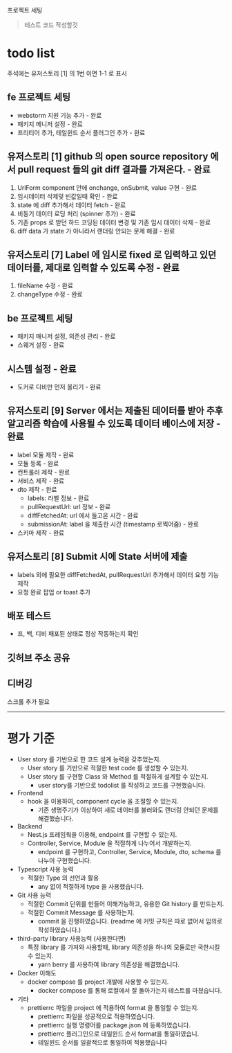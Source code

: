 프로젝트 세팅 

> 테스트 코드 작성할것


# todo list 
주석에는 유저스토리 [1] 의 1번 이면 1-1 로 표시 

## fe 프로젝트 세팅
- webstorm 지원 기능 추가 - 완료 
- 패키지 메니저 설정 - 완료 
- 프리티어 추가,  테일윈드 순서 플러그인 추가 - 완료 


## 유저스토리 [1] github 의 open source repository 에서 pull request 들의 git diff 결과를 가져온다. - 완료 
1. UrlForm component 안에 onchange, onSubmit, value 구현 - 완료 
2. 임시데이터 삭제및 빈값일때 확인 - 완료
3. state 에 diff 추가해서 데이터 fetch - 완료
4. 비동기 데이터 로딩 처리 (spinner 추가) - 완료
5. 기존 props 로 받던 하드 코딩된 데이터 변경 및 기존 임시 데이터 삭제 - 완료
6. diff data 가 state 가 아니라서 랜더링 안되는 문제 해결 - 완료 

## 유저스토리 [7] Label 에 임시로 fixed 로 입력하고 있던 데이터를, 제대로 입력할 수 있도록 수정 - 완료 
1. fileName 수정 - 완료 
2. changeType 수정 - 완료


## be 프로젝트 세팅 
- 패키지 매니저 설정, 의존성 관리 - 완료
- 스웨거 설정 - 완료

## 시스템 설정  - 완료  
- 도커로 디비만 먼저 올리기 - 완료

## 유저스토리 [9] Server 에서는 제출된 데이터를 받아 추후 알고리즘 학습에 사용될 수 있도록 데이터 베이스에 저장 - 완료
- label 모듈 제작 - 완료
- 모듈 등록 - 완료
- 컨트롤러 제작 - 완료
- 서비스 제작 - 완료
- dto 제작 - 완료
  - labels: 라벨 정보 - 완료
  - pullRequestUrl: url 정보 - 완료
  - diffFetchedAt: url 에서 들고온 시간 - 완료
  - submissionAt: label 을 제출한 시간  (timestamp 로찍어줌) - 완료
- 스키마 제작 - 완료 



## 유저스토리 [8] Submit 시에 State 서버에 제출
- labels 외에 필요한 diffFetchedAt, pullRequestUrl 추가해서 데이터 요청 기능 제작 
- 요청 완료 팝업 or toast 추가

## 배포 테스트 
- 프, 백, 디비 패포된 상태로 정상 작동하는지 확인

## 깃허브 주소 공유 


## 디버깅 
스크롤 추가 필요 

---

# 평가 기준 

- User story 를 기반으로 한 코드 설계 능력을 갖추었는지.
    - User story 를 기반으로 적절한 test code 를 생성할 수 있는지.
    - User story 를 구현할 Class 와 Method 를 적절하게 설계할 수 있는지.
      - user story를 기반으로 todolist 를 작성하고 코드를 구현했습니다. 
- Frontend
    - hook 을 이용하여, component cycle 을 조절할 수 있는지.
      - 기존 생명주기가 이상하여 새로 데이터를 불러와도 랜더링 안되던 문제를 해결했습니다.
- Backend
    - Nest.js 프레임웍을 이용해, endpoint 를 구현할 수 있는지.
    - Controller, Service, Module 을 적절하게 나누어서 개발하는지.
      - endpoint 를 구현하고, Controller, Service, Module, dto, schema 를 나누어 구현했습니다.
- Typescript 사용 능력
    - 적절한 Type 의 선언과 활용
      - any 없이 적절하게 type 을 사용했습니다.
- Git 사용 능력
    - 적절한 Commit 단위를 만들어 이해가능하고, 유용한 Git history 를 만드는지.
    - 적절한 Commit Message 를 사용하는지.
      - commit 을 진행하였습니다. (readme 에 커밋 규칙은 따로 없어서 임의로 작성하였습니다.)
- third-party library 사용능력 (사용한다면)
    - 특정 library 를 가져와 사용할때, library 의존성을 하나의 모듈로만 국한시킬 수 있는지.
      - yarn berry 를 사용하여 library 의존성을 해결했습니다.
- Docker 이해도
    - docker compose 를 project 개발에 사용할 수 있는지.
      - docker compose 를 통해 로컬에서 잘 돌아가는지 테스트를 마쳤습니다.
- 기타
    - prettierrc 파일을 project 에 적용하여 format 을 통일할 수 있는지.
        - prettierrc 파일을 성공적으로 적용하였습니다.
        - prettierrc 실행 명령어를 package.json 에 등록하였습니다. 
        - prettierrc 플러그인으로 테일윈드 순서 format을 통일하였습니.
        - 테일윈드 순서를 일괄적으로 통일하여 적용했습니다 


